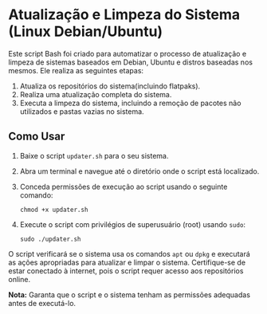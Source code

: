 # Atualização e Limpeza do Sistema (Linux Debian/Ubuntu)

Este script Bash foi criado para automatizar o processo de atualização e limpeza de sistemas baseados em Debian, Ubuntu e distros baseadas nos mesmos. Ele realiza as seguintes etapas:

1. Atualiza os repositórios do sistema(incluindo flatpaks).
2. Realiza uma atualização completa do sistema.
3. Executa a limpeza do sistema, incluindo a remoção de pacotes não utilizados e pastas vazias no sistema.

## Como Usar

1. Baixe o script `updater.sh` para o seu sistema.
2. Abra um terminal e navegue até o diretório onde o script está localizado.
3. Conceda permissões de execução ao script usando o seguinte comando:
    
    ```
    chmod +x updater.sh
    ```
    
4. Execute o script com privilégios de superusuário (root) usando `sudo`:
    
    ```
    sudo ./updater.sh
    ```

O script verificará se o sistema usa os comandos `apt` ou `dpkg` e executará as ações apropriadas para atualizar e limpar o sistema. Certifique-se de estar conectado à internet, pois o script requer acesso aos repositórios online.

**Nota:** Garanta que o script e o sistema tenham as permissões adequadas antes de executá-lo.